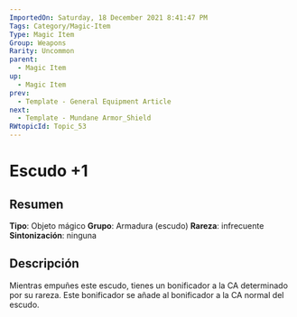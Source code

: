 ```yaml
---
ImportedOn: Saturday, 18 December 2021 8:41:47 PM
Tags: Category/Magic-Item
Type: Magic Item
Group: Weapons
Rarity: Uncommon
parent:
  - Magic Item
up:
  - Magic Item
prev:
  - Template - General Equipment Article
next:
  - Template - Mundane Armor_Shield
RWtopicId: Topic_53
---
```

# Escudo +1
## Resumen
**Tipo**: Objeto mágico
**Grupo**: Armadura (escudo)
**Rareza**: infrecuente
**Sintonización**: ninguna
## Descripción
Mientras empuñes este escudo, tienes un bonificador a la CA determinado por su rareza. Este bonificador se añade al bonificador a la CA normal del escudo.